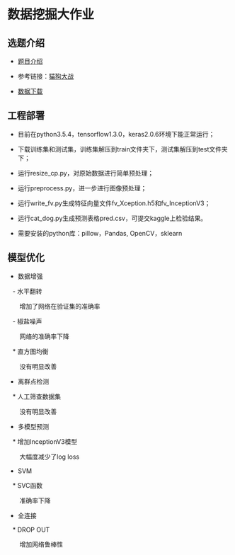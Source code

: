 # 数据挖掘大作业

## 选题介绍

- [题目介绍](https://www.kaggle.com/c/dogs-vs-cats-redux-kernels-edition)

- 参考链接：[猫狗大战](https://zhuanlan.zhihu.com/p/25978105)

- [数据下载](https://www.kaggle.com/c/dogs-vs-cats-redux-kernels-edition/data)

## 工程部署

- 目前在python3.5.4，tensorflow1.3.0，keras2.0.6环境下能正常运行；

- 下载训练集和测试集，训练集解压到train文件夹下，测试集解压到test文件夹下；

- 运行resize_cp.py，对原始数据进行简单预处理；

- 运行preprocess.py，进一步进行图像预处理；

- 运行write_fv.py生成特征向量文件fv_Xception.h5和fv_InceptionV3；

- 运行cat_dog.py生成预测表格pred.csv，可提交kaggle上检验结果。

- 需要安装的python库：pillow，Pandas, OpenCV，sklearn

## 模型优化

- 数据增强

    - 水平翻转
    
        增加了网络在验证集的准确率
        
    - 椒盐噪声
    
        网络的准确率下降
        
    * 直方图均衡
    
        没有明显改善

- 离群点检测

    * 人工筛查数据集
    
        没有明显改善

- 多模型预测

    * 增加InceptionV3模型
    
        大幅度减少了log loss

- SVM

    * SVC函数
    
        准确率下降

- 全连接

    * DROP OUT
    
        增加网络鲁棒性
